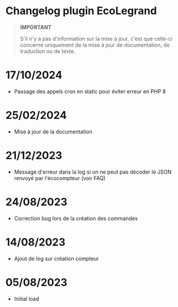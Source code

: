 # Changelog plugin EcoLegrand

>**IMPORTANT**
>
>S'il n'y a pas d'information sur la mise à jour, c'est que celle-ci concerne uniquement de la mise à jour de documentation, de traduction ou de texte.

# 17/10/2024

- Passage des appels cron en static pour éviter erreur en PHP 8

# 25/02/2024

- Mise à jour de la documentation

# 21/12/2023

- Message d'erreur dans la log si on ne peut pas décoder le JSON renvoyé par l'écocompteur (voir FAQ)
  
# 24/08/2023

- Correction bug lors de la création des commandes

# 14/08/2023

- Ajout de log sur création compteur

# 05/08/2023

- Initial load
